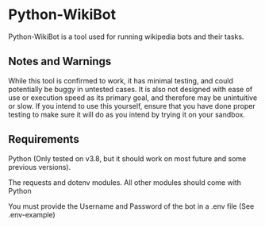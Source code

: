 # Python-WikiBot

Python-WikiBot is a tool used for running wikipedia bots and their tasks.

## Notes and Warnings

While this tool is confirmed to work, it has minimal testing, and could potentially be buggy in untested cases.
It is also not designed with ease of use or execution speed as its primary goal, and therefore may be unintuitive or slow.
If you intend to use this yourself, ensure that you have done proper testing to make sure it will do as you intend by trying it on your sandbox.

## Requirements

Python (Only tested on v3.8, but it should work on most future and some previous versions).

The requests and dotenv modules. All other modules should come with Python

You must provide the Username and Password of the bot in a .env file (See .env-example)
